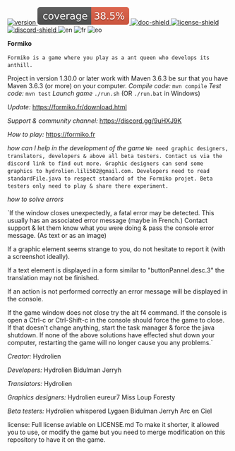[main]: https://formiko.fr
[download]: https://formiko.fr/download.html
[doc]: https://formiko.fr/Formiko/javadoc/index.html
[discord-invite]: https://discord.gg/FuaaD8fEXn
[doc-shield]: https://img.shields.io/badge/doc-40%25-yellow
[license]: https://github.com/HydrolienF/Formiko/blob/master/LICENSE.md
[version]: https://img.shields.io/endpoint?url=https://gist.githubusercontent.com/HydrolienF/c7dbc5d2d61b749ff6878e93afdaf53e/raw/version.json
[discord-shield]: https://discord.com/api/guilds/125227483518861312/widget.png
[license-shield]: https://img.shields.io/badge/license-custom-49C2E3
[test-workflow]: https://github.com/HydrolienF/Formiko/blob/master/.github/workflows/test.yml/badge.svg
[coverage-shield]: https://raw.githubusercontent.com/HydrolienF/Formiko/master/.github/badges/jacoco.svg
[ ![version][] ][download]
[ ![coverage-shield][] ][main]
[ ![doc-shield][] ][doc]
[ ![license-shield][] ][license]
[ ![discord-shield][] ][discord-invite]
![en](https://img.shields.io/endpoint?url=https://gist.githubusercontent.com/HydrolienF/24aaccba7831d311c44552b5ea6bb263/raw/en.json)
![fr](https://img.shields.io/endpoint?url=https://gist.githubusercontent.com/HydrolienF/0dc21ed2c0788b4de206102871410d4b/raw/fr.json)
![eo](https://img.shields.io/endpoint?url=https://gist.githubusercontent.com/HydrolienF/a14aa8ba50997dfbc0414c604c249cee/raw/eo.json)



**Formiko**

`Formiko is a game where you play as a ant queen who develops its anthill.`

Project in version 1.30.0 or later work with Maven 3.6.3 be sur that you have Maven 3.6.3 (or more) on your computer.
*Compile code:*
`mvn compile`
*Test code:*
`mvn test`
*Launch game*
`./run.sh` (OR `./run.bat` in Windows)

*Update:* https://formiko.fr/download.html

*Support & community channel:* https://discord.gg/9uHXJ9K

*How to play:* https://formiko.fr


*how can I help in the development of the game*
`We need graphic designers, translators, developers & above all beta testers. Contact us via the discord link to find out more.
Graphic designers can send some graphics to hydrolien.lili502@gmail.com.
Developers need to read standardFile.java to respect standard of the Formiko projet.
Beta testers only need to play & share there experiment.`

*how to solve errors*

`If the window closes unexpectedly, a fatal error may be detected. This usually has an associated error message (maybe in French.)
Contact support & let them know what you were doing & pass the console error message. (As text or as an image)

If a graphic element seems strange to you, do not hesitate to report it (with a screenshot ideally).

If a text element is displayed in a form similar to "buttonPannel.desc.3" the translation may not be finished.

If an action is not performed correctly an error message will be displayed in the console.

If the game window does not close try the alt f4 command.
If the console is open a Ctrl-c or Ctrl-Shift-c in the console should force the game to close.
If that doesn't change anything, start the task manager & force the java shutdown.
If none of the above solutions have effected shut down your computer, restarting the game will no longer cause you any problems.`

*Creator:*
Hydrolien

*Developers:*
Hydrolien
Bidulman
Jerryh

*Translators:*
Hydrolien

*Graphics designers:*
Hydrolien
eureur7
Miss Loup
Foresty

*Beta testers:*
Hydrolien
whispered
Lygaen
Bidulman
Jerryh
Arc en Ciel

license: Full license aviable on LICENSE.md
To make it shorter, it allowed you to use, or modify the game but you need to merge modification on this repository to have it on the game.
